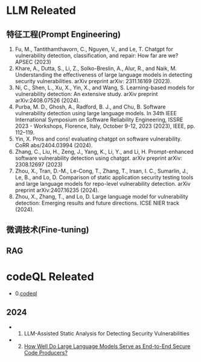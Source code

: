 # LLM Releated
## 特征工程(Prompt Engineering)
1. Fu, M., Tantithamthavorn, C., Nguyen, V., and Le, T. Chatgpt for vulnerability detection, classification, and repair:
How far are we? APSEC (2023)
2. Khare, A., Dutta, S., Li, Z., Solko-Breslin, A., Alur, R., and Naik, M. Understanding the effectiveness of large
language models in detecting security vulnerabilities. arXiv preprint arXiv: 2311.16169 (2023).
3. Ni, C., Shen, L., Xu, X., Yin, X., and Wang, S. Learning-based models for vulnerability detection: An extensive study.
arXiv preprint arXiv:2408.07526 (2024).
4. Purba, M. D., Ghosh, A., Radford, B. J., and Chu, B. Software vulnerability detection using large language models.
In 34th IEEE International Symposium on Software Reliability Engineering, ISSRE 2023 - Workshops, Florence, Italy,
October 9-12, 2023 (2023), IEEE, pp. 112–119.
5. Yin, X. Pros and cons! evaluating chatgpt on software vulnerability. CoRR abs/2404.03994 (2024).
6. Zhang, C., Liu, H., Zeng, J., Yang, K., Li, Y., and Li, H. Prompt-enhanced software vulnerability detection using
chatgpt. arXiv preprint arXiv: 2308.12697 (2023)
7. Zhou, X., Tran, D.-M., Le-Cong, T., Zhang, T., Irsan, I. C., Sumarlin, J., Le, B., and Lo, D. Comparison of static
application security testing tools and large language models for repo-level vulnerability detection. arXiv preprint
arXiv:2407.16235 (2024).
8.  Zhou, X., Zhang, T., and Lo, D. Large language model for vulnerability detection: Emerging results and future
directions. ICSE NIER track (2024).

## 微调技术(Fine-tuning)
## RAG


# codeQL Releated
- 0.[codeql](https://codeql.github.com/docs/)
## 2024
- 1. LLM-Assisted Static Analysis for Detecting Security Vulnerabilities
- 2. [How Well Do Large Language Models Serve as End-to-End Secure
Code Producers?](https://arxiv.org/pdf/2408.10495) 

